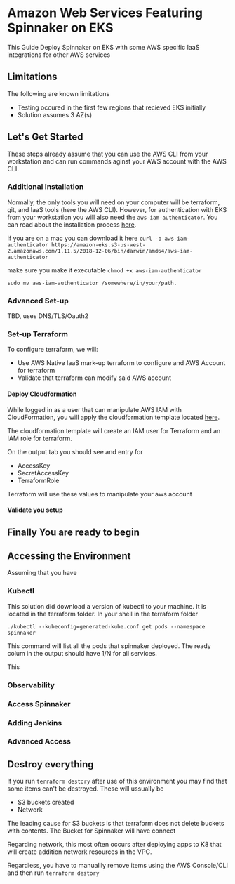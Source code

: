 # Amazon Web Services Featuring Spinnaker on EKS

This Guide Deploy Spinnaker on EKS with some AWS specific IaaS integrations for other AWS services

## Limitations

The following are known limitations

- Testing occured in the first few regions that recieved EKS initially
- Solution assumes 3 AZ(s)

## Let's Get Started

These steps already assume that you can use the AWS CLI from your workstation and can run commands aginst your AWS account with the AWS CLI.

### Additional Installation

Normally, the only tools you will need on your computer will be terraform, git, and IaaS tools (here the AWS CLI). However, for authentication with EKS from your workstation you will also need the `aws-iam-authenticator`. You can read about the installation process [here]().

If you are on a mac you can download it here
`curl -o aws-iam-authenticator https://amazon-eks.s3-us-west-2.amazonaws.com/1.11.5/2018-12-06/bin/darwin/amd64/aws-iam-authenticator`

make sure you make it executable
`chmod +x aws-iam-authenticator`

`sudo mv aws-iam-authenticator /somewhere/in/your/path.`




### Advanced Set-up
TBD,  uses DNS/TLS/Oauth2

### Set-up Terraform

To configure terraform, we will:
- Use AWS Native IaaS mark-up terraform to configure and AWS Account for terraform
- Validate that terraform can modify said AWS account

#### Deploy Cloudformation

While logged in as a user that can manipulate AWS IAM with CloudFormation, you will apply the cloudformation template located [here](./cloudformation/iam.yml). 

The cloudformation template will create an IAM user for Terraform and an IAM role for terraform. 

On the output tab you should see and entry for
- AccessKey
- SecretAccessKey
- TerraformRole

Terraform will use these values to manipulate your aws account


#### Validate you setup




## Finally You are ready to begin





## Accessing the Environment
Assuming that you have 

### Kubectl

This solution did download a version of kubectl to your machine. It is located in the terraform folder. In your shell in the terraform folder

`./kubectl --kubeconfig=generated-kube.conf get pods --namespace spinnaker`

This command will list all the pods that spinnaker deployed. The ready colum in the output should have 1/N for all services. 

This 

### Observability


### Access Spinnaker


### Adding Jenkins


### Advanced Access



## Destroy everything

If you run `terraform destory` after use of this environment you may find that some items can't be destroyed. These will ussually be
- S3 buckets created
- Network

The leading cause for S3 buckets is that terraform does not delete buckets with contents. The Bucket for Spinnaker will have connect

Regarding network, this most often occurs after deploying apps to K8 that will create addition network resources in the VPC. 

Regardless, you have to manuallly remove items using the AWS Console/CLI and then run `terraform destory`